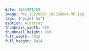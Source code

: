 ```yaml
---
date: 1651941359
image: PXL_20220507_163559864.MP.jpg
tags: ["pixel 5a"]
caption: Alcatraz
thumbnail_width: 480
thumbnail_height: 360
full_width: 4032
full_height: 3024
---
```

